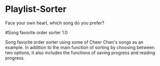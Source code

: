# Playlist-Sorter
Face your own heart, which song do you prefer?

#Song favorite order sorter 1.0

Song favorite order sorter using some of Cheer Chen's songs as an example.
In addition to the main function of sorting by choosing between two options, it also includes the functions of saving progress and reading progress.
